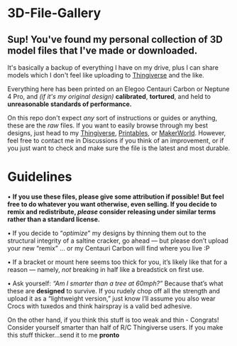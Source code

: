 # 3D-File-Gallery
Sup! You've found my personal collection of 3D model files that I've made or downloaded.
-----------------
It's basically a backup of everything I have on my drive, plus I can share models which I don't feel like uploading to [Thingiverse](https://www.thingiverse.com/techmagic3d/designs) and the like.

Everything here has been printed on an Elegoo Centauri Carbon or Neptune 4 Pro, and *(if it's my original design)* **calibrated**, **tortured**, and held to **unreasonable standards of performance.**

On this repo don't expect *any* sort of instructions or guides or anything, these are the *raw* files. If you want to easily browse through my best designs, just head to my [Thingiverse](https://www.thingiverse.com/techmagic3d/designs), [Printables](https://www.printables.com/@TechMagic3D), or [MakerWorld](https://makerworld.com/en/@TechMagic3D/upload). However, feel free to contact me in Discussions if you think of an improvement, or if you just want to check and make sure the file is the latest and most durable.

# Guidelines

• **If you use these files, please give some attribution if possible! But feel free to do whatever you want otherwise, even selling. If you decide to remix and redistribute, _please_ consider releasing under similar terms rather than a standard license.**

• If you decide to “*optimize*” my designs by thinning them out to the structural integrity of a saltine cracker, go ahead — but please don’t upload your new “remix” ... or my Centauri Carbon will find where you live :P 

• If a bracket or mount here seems too thick for you, it’s likely like that for a reason — namely, *not* breaking in half like a breadstick on first use. 

• Ask yourself: *“Am I smarter than a tree at 60mph?”* Because that’s what these are **designed** to survive. If you rudely chop off all the strength and upload it as a “lightweight version,” just know I’ll assume you also wear Crocs with tuxedos and think hairspray is a valid bed adhesive. 

On the other hand, if you think this stuff is too weak and thin - Congrats! Consider yourself smarter than half of R/C Thingiverse users. If you make this stuff thicker...send it to me **pronto**
